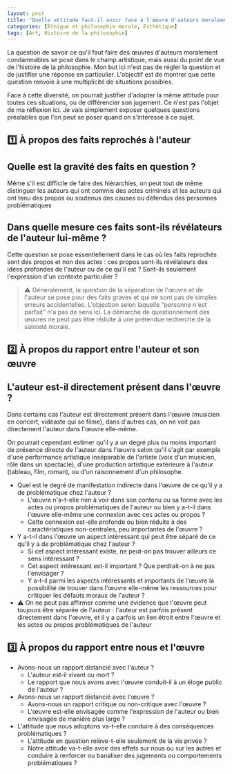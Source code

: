 ```yaml
---
layout: post
title: "Quelle attitude faut-il avoir face à l'œuvre d'auteurs moralement condamnables ? Peut-on séparer l'œuvre et l'auteur ?"
categories: [Éthique et philosophie morale, Esthétique]
tags: [Art, Histoire de la philosophie]
---
```


La question de savoir ce qu'il faut faire des œuvres d'auteurs moralement condamnables se pose dans le champ artistique, mais aussi du point de vue de l'histoire de la philosophie. Mon but ici n'est pas de régler la question et de justifier une réponse en particulier. L'objectif est de montrer que cette question renvoie à une multiplicité de situations possibles.

Face à cette diversité, on pourrait justifier d'adopter la même attitude pour toutes ces situations, ou de différencier son jugement. Ce n'est pas l'objet de ma réflexion ici. Je vais simplement exposer quelques questions préalables que l'on peut se poser quand on s'intéresse à ce sujet.


## 1️⃣ À propos des faits reprochés à l'auteur 

## Quelle est la gravité des faits en question ?
Même s'il est difficile de faire des hiérarchies, on peut tout de même distinguer les auteurs qui ont commis des actes criminels et les auteurs qui ont tenu des propos ou soutenus des causes ou défendus des personnes problématiques

## Dans quelle mesure ces faits sont-ils révélateurs de l'auteur lui-même ?

Cette question se pose essentiellement dans le cas où les faits reprochés sont des propos et non des actes : ces propos sont-ils révélateurs des idées profondes de l'auteur ou de ce qu'il est ? Sont-ils seulement l'expression d'un contexte particulier ?

<blockquote>⚠️ Généralement, la question de la séparation de l'œuvre et de l'auteur se pose pour des faits graves et qui ne sont pas de simples erreurs accidentelles. L'objection selon laquelle “personne n'est parfait” n'a pas de sens ici. La démarche de questionnement des œuvres ne peut pas être réduite à une prétendue recherche de la sainteté morale.</blockquote>

## 2️⃣ À propos du rapport entre l'auteur et son œuvre 

## L'auteur est-il directement présent dans l'œuvre ?

Dans certains cas l'auteur est directement présent dans l'œuvre (musicien en concert, vidéaste qui se filme), dans d'autres cas, on ne voit pas directement l'auteur dans l'œuvre elle-même.

On pourrait cependant estimer qu'il y a un degré plus ou moins important de présence directe de l'auteur dans l'œuvre selon qu'il s'agit par exemple d'une performance artistique inséparable de l'artiste (voix d'un musicien, rôle dans un spectacle), d'une production artistique extérieure à l'auteur (tableau, film, roman), ou d'un raisonnement d'un philosophe.
- Quel est le degré de manifestation indirecte dans l'œuvre de ce qu'il y a de problématique chez l'auteur ?
  - L'œuvre n'a-t-elle rien à voir dans son contenu ou sa forme avec les actes ou propos problématiques de l'auteur ou bien y a-t-il dans l'œuvre elle-même une connexion avec ces actes ou propos ?
  - Cette connexion est-elle profonde ou bien réduite à des caractéristiques non-centrales, peu importantes de l'œuvre ? 
-  Y a-t-il dans l'œuvre un aspect intéressant qui peut être séparé de ce qu'il y a de problématique chez l'auteur ?
   - Si cet aspect intéressant existe, ne peut-on pas trouver ailleurs ce sens intéressant ?
   - Cet aspect intéressant est-il important ? Que perdrait-on à ne pas l'envisager ?
   - Y a-t-il parmi les aspects intéressants et importants de l'œuvre la possibilité de trouver dans l'œuvre elle-même les ressources pour critiquer les défauts moraux de l'auteur ?
- ⚠️ On ne peut pas affirmer comme une évidence que l'œuvre peut toujours être séparée de l'auteur : l'auteur est parfois présent directement dans l'œuvre, et il y a parfois un lien étroit entre l'œuvre et les actes ou propos problématiques de l'auteur 

## 3️⃣ À propos du rapport entre nous et l'œuvre 

- Avons-nous un rapport distancié avec l'auteur ?
     - L'auteur est-il vivant ou mort ?
     - Le rapport que nous avons avec l'œuvre conduit-il à un éloge public de l'auteur ?
- Avons-nous un rapport distancié avec l'œuvre ? 
  - Avons-nous un rapport critique ou non-critique avec l'œuvre ?
  - L'œuvre est-elle envisagée comme l'expression de l'auteur ou bien envisagée de manière plus large ?
- L'attitude que nous adoptons va-t-elle conduire à des conséquences problématiques ?
  - L'attitude en question relève-t-elle seulement de la vie privée ?
  - Notre attitude va-t-elle avoir des effets sur nous ou sur les autres et conduire à renforcer ou banaliser des jugements ou comportements problématiques ?